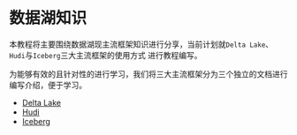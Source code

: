 # 数据湖知识  

本教程将主要围绕数据湖现主流框架知识进行分享，当前计划就`Delta Lake`、`Hudi`与`Iceberg`三大主流框架的使用方式
进行教程编写。  

为能够有效的且针对性的进行学习，我们将三大主流框架分为三个独立的文档进行编写介绍，便于学习。  

* [Delta Lake](./delta/ReadMe.md)  
* [Hudi](./hudi/ReadMe.md)  
* [Iceberg](./iceberg/ReadMe.md)  

